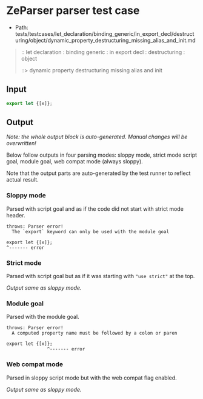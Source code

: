 # ZeParser parser test case

- Path: tests/testcases/let_declaration/binding_generic/in_export_decl/destructuring/object/dynamic_property_destructuring_missing_alias_and_init.md

> :: let declaration : binding generic : in export decl : destructuring : object
>
> ::> dynamic property destructuring missing alias and init

## Input

`````js
export let {[x]};
`````

## Output

_Note: the whole output block is auto-generated. Manual changes will be overwritten!_

Below follow outputs in four parsing modes: sloppy mode, strict mode script goal, module goal, web compat mode (always sloppy).

Note that the output parts are auto-generated by the test runner to reflect actual result.

### Sloppy mode

Parsed with script goal and as if the code did not start with strict mode header.

`````
throws: Parser error!
  The `export` keyword can only be used with the module goal

export let {[x]};
^------- error
`````

### Strict mode

Parsed with script goal but as if it was starting with `"use strict"` at the top.

_Output same as sloppy mode._

### Module goal

Parsed with the module goal.

`````
throws: Parser error!
  A computed property name must be followed by a colon or paren

export let {[x]};
               ^------- error
`````


### Web compat mode

Parsed in sloppy script mode but with the web compat flag enabled.

_Output same as sloppy mode._

